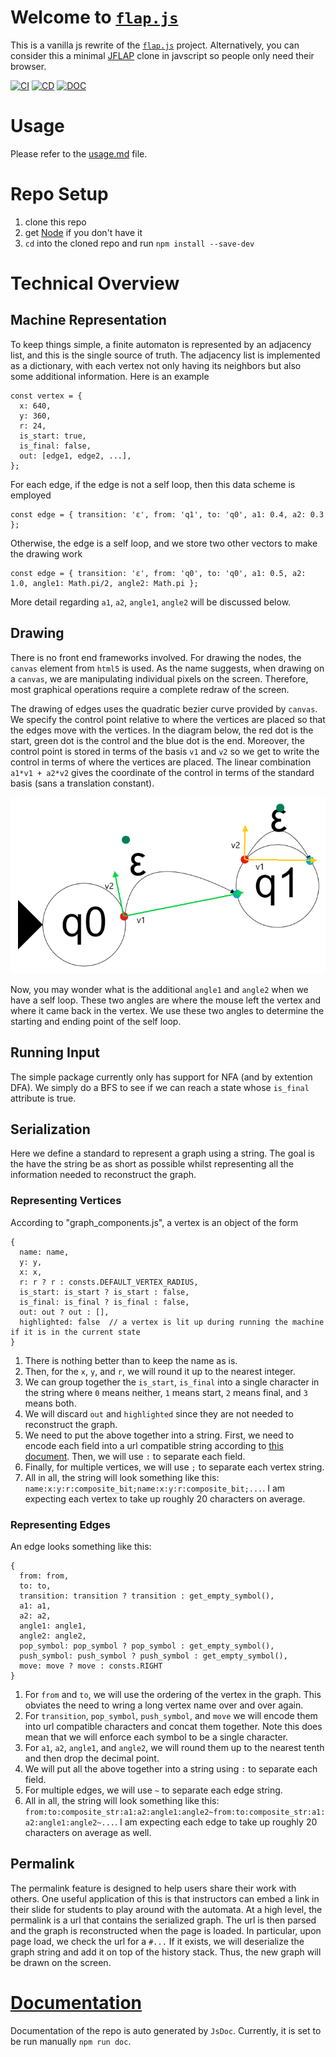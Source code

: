 # Welcome to [`flap.js`](https://flapjs.web.app/)
This is a vanilla js rewrite of the [`flap.js`](https://github.com/flapjs/webapp) project. Alternatively, you can consider this a minimal [JFLAP](https://www.jflap.org/) clone in javscript so people only need their browser.

[![CI](https://github.com/flapjs/vanilla/actions/workflows/main.yml/badge.svg)](https://github.com/flapjs/vanilla/actions)
[![CD](https://github.com/flapjs/vanilla/actions/workflows/firebase-hosting-merge.yml/badge.svg)](https://flapjs.web.app)
[![DOC](https://github.com/flapjs/vanilla/actions/workflows/doc.yml/badge.svg)](https://flapjs.github.io/vanilla/)

# Usage
Please refer to the [usage.md](usage.md) file.

# Repo Setup
1. clone this repo
2. get [Node](https://nodejs.org/en/download/) if you don't have it
3. `cd` into the cloned repo and run `npm install --save-dev`

# Technical Overview

## Machine Representation
To keep things simple, a finite automaton is represented by an adjacency list, and this is the single source of truth. The adjacency list is implemented as a dictionary, with each vertex not only having its neighbors but also some additional information. Here is an example
```
const vertex = {
  x: 640,
  y: 360,
  r: 24,
  is_start: true,
  is_final: false,
  out: [edge1, edge2, ...],
};
```
For each edge, if the edge is not a self loop, then this data scheme is employed
```
const edge = { transition: 'ε', from: 'q1', to: 'q0', a1: 0.4, a2: 0.3 };
```
Otherwise, the edge is a self loop, and we store two other vectors to make the drawing work
```
const edge = { transition: 'ε', from: 'q0', to: 'q0', a1: 0.5, a2: 1.0, angle1: Math.pi/2, angle2: Math.pi };
```
More detail regarding `a1`, `a2`, `angle1`, `angle2` will be discussed below.

## Drawing
There is no front end frameworks involved. For drawing the nodes, the `canvas` element from `html5` is used. As the name suggests, when drawing on a `canvas`, we are manipulating individual pixels on the screen. Therefore, most graphical operations require a complete redraw of the screen.

The drawing of edges uses the quadratic bezier curve provided by `canvas`. We specify the control point relative to where the vertices are placed so that the edges move with the vertices. In the diagram below, the red dot is the start, green dot is the control and the blue dot is the end. Moreover, the control point is stored in terms of the basis `v1` and `v2` so we get to write the control in terms of where the vertices are placed. The linear combination `a1*v1 + a2*v2` gives the coordinate of the control in terms of the standard basis (sans a translation constant).

![edge_mechanics](assets/edge_mechanics.png)

Now, you may wonder what is the additional `angle1` and `angle2` when we have a self loop. These two angles are where the mouse left the vertex and where it came back in the vertex. We use these two angles to determine the starting and ending point of the self loop.

## Running Input
The simple package currently only has support for NFA (and by extention DFA). We simply do a BFS to see if we can reach a state whose `is_final` attribute is true.

## Serialization
Here we define a standard to represent a graph using a string. The goal is the have the string be as short as possible whilst representing all the information needed to reconstruct the graph.

### Representing Vertices
According to "graph_components.js", a vertex is an object of the form
```
{
  name: name,
  y: y,
  x: x,
  r: r ? r : consts.DEFAULT_VERTEX_RADIUS,
  is_start: is_start ? is_start : false,
  is_final: is_final ? is_final : false,
  out: out ? out : [],
  highlighted: false  // a vertex is lit up during running the machine if it is in the current state
}
```
1. There is nothing better than to keep the name as is.
2. Then, for the `x`, `y`, and `r`, we will round it up to the nearest integer.
3. We can group together the `is_start`, `is_final` into a single character in the string where `0` means neither, `1` means start, `2` means final, and `3` means both.
4. We will discard `out` and `highlighted` since they are not needed to reconstruct the graph.
5. We need to put the above together into a string. First, we need to encode each field into a url compatible string according to [this document](https://www.ietf.org/rfc/rfc3986.txt). Then, we will use `:` to separate each field.
6. Finally, for multiple vertices, we will use `;` to separate each vertex string.
7. All in all, the string will look something like this: `name:x:y:r:composite_bit;name:x:y:r:composite_bit;...`. I am expecting each vertex to take up roughly 20 characters on average.

### Representing Edges
An edge looks something like this:
```
{
  from: from,
  to: to,
  transition: transition ? transition : get_empty_symbol(),
  a1: a1,
  a2: a2,
  angle1: angle1,
  angle2: angle2,
  pop_symbol: pop_symbol ? pop_symbol : get_empty_symbol(),
  push_symbol: push_symbol ? push_symbol : get_empty_symbol(),
  move: move ? move : consts.RIGHT
}
```
1. For `from` and `to`, we will use the ordering of the vertex in the graph. This obviates the need to wring a long vertex name over and over again.
2. For `transition`, `pop_symbol`, `push_symbol`, and `move` we will encode them into url compatible characters and concat them together. Note this does mean that we will enforce each symbol to be a single character.
3. For `a1`, `a2`, `angle1`, and `angle2`, we will round them up to the nearest tenth and then drop the decimal point.
5. We will put all the above together into a string using `:` to separate each field.
6. For multiple edges, we will use `~` to separate each edge string.
7. All in all, the string will look something like this: `from:to:composite_str:a1:a2:angle1:angle2~from:to:composite_str:a1:a2:angle1:angle2~...`. I am expecting each edge to take up roughly 20 characters on average as well.

## Permalink
The permalink feature is designed to help users share their work with others. One useful application of this is that instructors can embed a link in their slide for students to play around with the automata. At a high level, the permalink is a url that contains the serialized graph. The url is then parsed and the graph is reconstructed when the page is loaded. In particular, upon page load, we check the url for a `#...` If it exists, we will deserialize the graph string and add it on top of the history stack. Thus, the new graph will be drawn on the screen.

# [Documentation](https://flapjs.github.io/vanilla/)
Documentation of the repo is auto generated by `JsDoc`. Currently, it is set to be run manually `npm run doc`.
